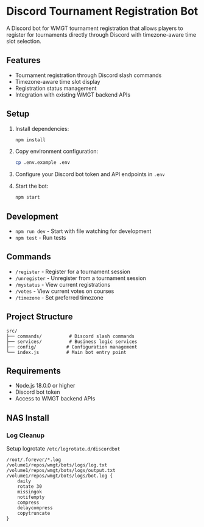 # Discord Tournament Registration Bot

A Discord bot for WMGT tournament registration that allows players to register for tournaments directly through Discord with timezone-aware time slot selection.

## Features

- Tournament registration through Discord slash commands
- Timezone-aware time slot display
- Registration status management
- Integration with existing WMGT backend APIs

## Setup

1. Install dependencies:
   ```bash
   npm install
   ```

2. Copy environment configuration:
   ```bash
   cp .env.example .env
   ```

3. Configure your Discord bot token and API endpoints in `.env`

4. Start the bot:
   ```bash
   npm start
   ```

## Development

- `npm run dev` - Start with file watching for development
- `npm test` - Run tests

## Commands

- `/register` - Register for a tournament session
- `/unregister` - Unregister from a tournament session  
- `/mystatus` - View current registrations
- `/votes` - View current votes on courses
- `/timezone` - Set preferred timezone

## Project Structure

```
src/
├── commands/          # Discord slash commands
├── services/          # Business logic services
├── config/           # Configuration management
└── index.js          # Main bot entry point
```

## Requirements

- Node.js 18.0.0 or higher
- Discord bot token
- Access to WMGT backend APIs

## NAS Install

### Log Cleanup

Setup logrotate `/etc/logrotate.d/discordbot`

```
/root/.forever/*.log
/volume1/repos/wmgt/bots/logs/log.txt
/volume1/repos/wmgt/bots/logs/output.txt
/volume1/repos/wmgt/bots/logs/bot.log {
    daily
    rotate 30
    missingok
    notifempty
    compress
    delaycompress
    copytruncate
}
```
